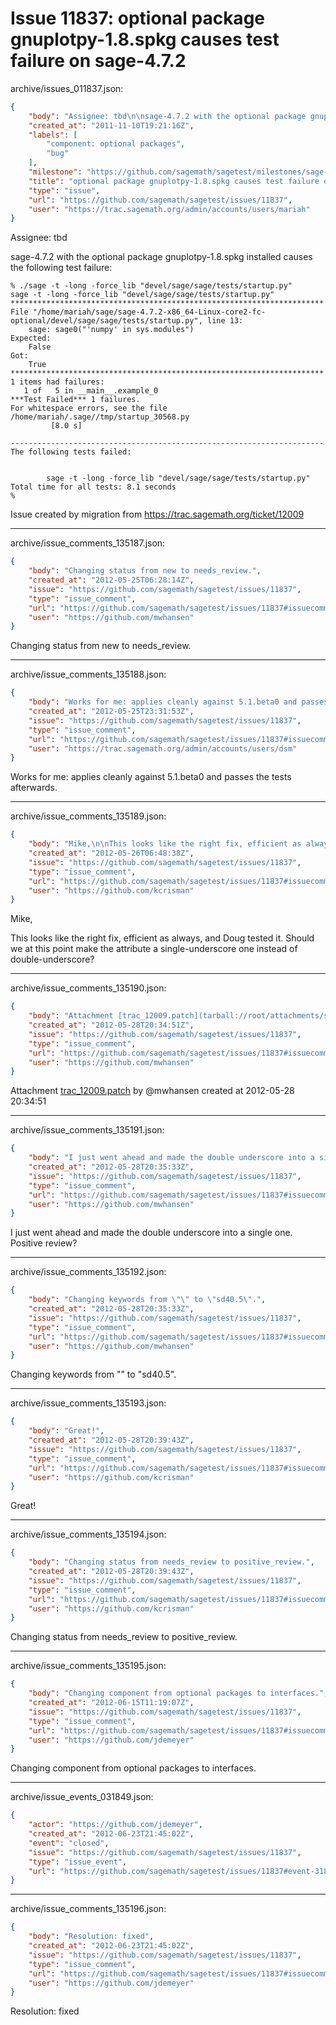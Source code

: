 # Issue 11837: optional package gnuplotpy-1.8.spkg causes test failure on sage-4.7.2

archive/issues_011837.json:
```json
{
    "body": "Assignee: tbd\n\nsage-4.7.2 with the optional package gnuplotpy-1.8.spkg installed causes the following test failure:\n\n```\n% ./sage -t -long -force_lib \"devel/sage/sage/tests/startup.py\"\nsage -t -long -force_lib \"devel/sage/sage/tests/startup.py\" \n**********************************************************************\nFile \"/home/mariah/sage/sage-4.7.2-x86_64-Linux-core2-fc-optional/devel/sage/sage/tests/startup.py\", line 13:\n    sage: sage0(\"'numpy' in sys.modules\")\nExpected:\n    False\nGot:\n    True\n**********************************************************************\n1 items had failures:\n   1 of   5 in __main__.example_0\n***Test Failed*** 1 failures.\nFor whitespace errors, see the file /home/mariah/.sage//tmp/startup_30568.py\n         [8.0 s]\n \n----------------------------------------------------------------------\nThe following tests failed:\n\n\n        sage -t -long -force_lib \"devel/sage/sage/tests/startup.py\"\nTotal time for all tests: 8.1 seconds\n%\n```\n\nIssue created by migration from https://trac.sagemath.org/ticket/12009\n\n",
    "created_at": "2011-11-10T19:21:16Z",
    "labels": [
        "component: optional packages",
        "bug"
    ],
    "milestone": "https://github.com/sagemath/sagetest/milestones/sage-5.1",
    "title": "optional package gnuplotpy-1.8.spkg causes test failure on sage-4.7.2",
    "type": "issue",
    "url": "https://github.com/sagemath/sagetest/issues/11837",
    "user": "https://trac.sagemath.org/admin/accounts/users/mariah"
}
```
Assignee: tbd

sage-4.7.2 with the optional package gnuplotpy-1.8.spkg installed causes the following test failure:

```
% ./sage -t -long -force_lib "devel/sage/sage/tests/startup.py"
sage -t -long -force_lib "devel/sage/sage/tests/startup.py" 
**********************************************************************
File "/home/mariah/sage/sage-4.7.2-x86_64-Linux-core2-fc-optional/devel/sage/sage/tests/startup.py", line 13:
    sage: sage0("'numpy' in sys.modules")
Expected:
    False
Got:
    True
**********************************************************************
1 items had failures:
   1 of   5 in __main__.example_0
***Test Failed*** 1 failures.
For whitespace errors, see the file /home/mariah/.sage//tmp/startup_30568.py
         [8.0 s]
 
----------------------------------------------------------------------
The following tests failed:


        sage -t -long -force_lib "devel/sage/sage/tests/startup.py"
Total time for all tests: 8.1 seconds
%
```

Issue created by migration from https://trac.sagemath.org/ticket/12009





---

archive/issue_comments_135187.json:
```json
{
    "body": "Changing status from new to needs_review.",
    "created_at": "2012-05-25T06:28:14Z",
    "issue": "https://github.com/sagemath/sagetest/issues/11837",
    "type": "issue_comment",
    "url": "https://github.com/sagemath/sagetest/issues/11837#issuecomment-135187",
    "user": "https://github.com/mwhansen"
}
```

Changing status from new to needs_review.



---

archive/issue_comments_135188.json:
```json
{
    "body": "Works for me: applies cleanly against 5.1.beta0 and passes the tests afterwards.",
    "created_at": "2012-05-25T23:31:53Z",
    "issue": "https://github.com/sagemath/sagetest/issues/11837",
    "type": "issue_comment",
    "url": "https://github.com/sagemath/sagetest/issues/11837#issuecomment-135188",
    "user": "https://trac.sagemath.org/admin/accounts/users/dsm"
}
```

Works for me: applies cleanly against 5.1.beta0 and passes the tests afterwards.



---

archive/issue_comments_135189.json:
```json
{
    "body": "Mike,\n\nThis looks like the right fix, efficient as always, and Doug tested it.  Should we at this point make the attribute a single-underscore one instead of double-underscore?",
    "created_at": "2012-05-26T06:48:38Z",
    "issue": "https://github.com/sagemath/sagetest/issues/11837",
    "type": "issue_comment",
    "url": "https://github.com/sagemath/sagetest/issues/11837#issuecomment-135189",
    "user": "https://github.com/kcrisman"
}
```

Mike,

This looks like the right fix, efficient as always, and Doug tested it.  Should we at this point make the attribute a single-underscore one instead of double-underscore?



---

archive/issue_comments_135190.json:
```json
{
    "body": "Attachment [trac_12009.patch](tarball://root/attachments/some-uuid/ticket12009/trac_12009.patch) by @mwhansen created at 2012-05-28 20:34:51",
    "created_at": "2012-05-28T20:34:51Z",
    "issue": "https://github.com/sagemath/sagetest/issues/11837",
    "type": "issue_comment",
    "url": "https://github.com/sagemath/sagetest/issues/11837#issuecomment-135190",
    "user": "https://github.com/mwhansen"
}
```

Attachment [trac_12009.patch](tarball://root/attachments/some-uuid/ticket12009/trac_12009.patch) by @mwhansen created at 2012-05-28 20:34:51



---

archive/issue_comments_135191.json:
```json
{
    "body": "I just went ahead and made the double underscore into a single one.  Positive review?",
    "created_at": "2012-05-28T20:35:33Z",
    "issue": "https://github.com/sagemath/sagetest/issues/11837",
    "type": "issue_comment",
    "url": "https://github.com/sagemath/sagetest/issues/11837#issuecomment-135191",
    "user": "https://github.com/mwhansen"
}
```

I just went ahead and made the double underscore into a single one.  Positive review?



---

archive/issue_comments_135192.json:
```json
{
    "body": "Changing keywords from \"\" to \"sd40.5\".",
    "created_at": "2012-05-28T20:35:33Z",
    "issue": "https://github.com/sagemath/sagetest/issues/11837",
    "type": "issue_comment",
    "url": "https://github.com/sagemath/sagetest/issues/11837#issuecomment-135192",
    "user": "https://github.com/mwhansen"
}
```

Changing keywords from "" to "sd40.5".



---

archive/issue_comments_135193.json:
```json
{
    "body": "Great!",
    "created_at": "2012-05-28T20:39:43Z",
    "issue": "https://github.com/sagemath/sagetest/issues/11837",
    "type": "issue_comment",
    "url": "https://github.com/sagemath/sagetest/issues/11837#issuecomment-135193",
    "user": "https://github.com/kcrisman"
}
```

Great!



---

archive/issue_comments_135194.json:
```json
{
    "body": "Changing status from needs_review to positive_review.",
    "created_at": "2012-05-28T20:39:43Z",
    "issue": "https://github.com/sagemath/sagetest/issues/11837",
    "type": "issue_comment",
    "url": "https://github.com/sagemath/sagetest/issues/11837#issuecomment-135194",
    "user": "https://github.com/kcrisman"
}
```

Changing status from needs_review to positive_review.



---

archive/issue_comments_135195.json:
```json
{
    "body": "Changing component from optional packages to interfaces.",
    "created_at": "2012-06-15T11:19:07Z",
    "issue": "https://github.com/sagemath/sagetest/issues/11837",
    "type": "issue_comment",
    "url": "https://github.com/sagemath/sagetest/issues/11837#issuecomment-135195",
    "user": "https://github.com/jdemeyer"
}
```

Changing component from optional packages to interfaces.



---

archive/issue_events_031849.json:
```json
{
    "actor": "https://github.com/jdemeyer",
    "created_at": "2012-06-23T21:45:02Z",
    "event": "closed",
    "issue": "https://github.com/sagemath/sagetest/issues/11837",
    "type": "issue_event",
    "url": "https://github.com/sagemath/sagetest/issues/11837#event-31849"
}
```



---

archive/issue_comments_135196.json:
```json
{
    "body": "Resolution: fixed",
    "created_at": "2012-06-23T21:45:02Z",
    "issue": "https://github.com/sagemath/sagetest/issues/11837",
    "type": "issue_comment",
    "url": "https://github.com/sagemath/sagetest/issues/11837#issuecomment-135196",
    "user": "https://github.com/jdemeyer"
}
```

Resolution: fixed
